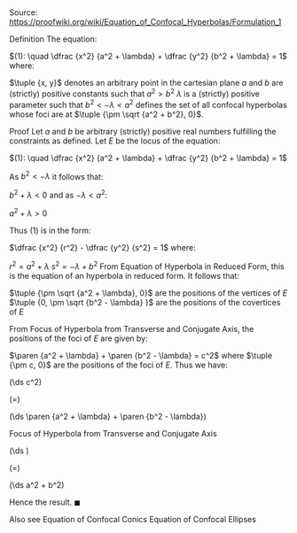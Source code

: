 # 

Source: https://proofwiki.org/wiki/Equation_of_Confocal_Hyperbolas/Formulation_1

Definition
The equation:

$(1): \quad \dfrac {x^2} {a^2 + \lambda} + \dfrac {y^2} {b^2 + \lambda} = 1$
where:

$\tuple {x, y}$ denotes an arbitrary point in the cartesian plane
$a$ and $b$ are (strictly) positive constants such that $a^2 > b^2$
$\lambda$ is a (strictly) positive parameter such that $b^2 < -\lambda < a^2$
defines the set of all confocal hyperbolas whose foci are at $\tuple {\pm \sqrt {a^2 + b^2}, 0}$.


Proof
Let $a$ and $b$ be arbitrary (strictly) positive real numbers fulfilling the constraints as defined.
Let $E$ be the locus of the equation:

$(1): \quad \dfrac {x^2} {a^2 + \lambda} + \dfrac {y^2} {b^2 + \lambda} = 1$

As $b^2 < -\lambda$ it follows that:

$b^2 + \lambda < 0$
and as $-\lambda < a^2$:

$a^2 + \lambda > 0$

Thus $(1)$ is in the form:

$\dfrac {x^2} {r^2} - \dfrac {y^2} {s^2} = 1$
where:

$r^2 = a^2 + \lambda$
$s^2 = -\lambda + b^2$
From Equation of Hyperbola in Reduced Form, this is the equation of an hyperbola in reduced form.
It follows that:

$\tuple {\pm \sqrt {a^2 + \lambda}, 0}$ are the positions of the vertices of $E$
$\tuple {0, \pm \sqrt {b^2 - \lambda} }$ are the positions of the covertices of $E$

From Focus of Hyperbola from Transverse and Conjugate Axis, the positions of the foci of $E$ are given by:

$\paren {a^2 + \lambda} + \paren {b^2 - \lambda} = c^2$
where $\tuple {\pm c, 0}$ are the positions of the foci of $E$.
Thus we have:














\(\ds c^2\)

\(=\)







\(\ds \paren {a^2 + \lambda} + \paren {b^2 - \lambda}\)





Focus of Hyperbola from Transverse and Conjugate Axis














\(\ds \)

\(=\)







\(\ds a^2 + b^2\)









Hence the result.
$\blacksquare$


Also see
Equation of Confocal Conics
Equation of Confocal Ellipses




